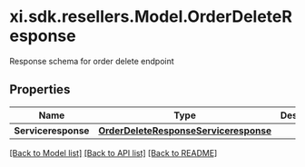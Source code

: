 # xi.sdk.resellers.Model.OrderDeleteResponse
Response schema for order delete endpoint

## Properties

Name | Type | Description | Notes
------------ | ------------- | ------------- | -------------
**Serviceresponse** | [**OrderDeleteResponseServiceresponse**](OrderDeleteResponseServiceresponse.md) |  | [optional] 

[[Back to Model list]](../README.md#documentation-for-models) [[Back to API list]](../README.md#documentation-for-api-endpoints) [[Back to README]](../README.md)

